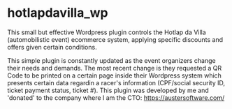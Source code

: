 # hotlapdavilla_wp
This small but effective Wordpress plugin controls the Hotlap da Villa (automobilistic event) ecommerce system, applying specific discounts and offers given certain conditions.

This simple plugin is constantly updated as the event organizers change their needs and demands. The most recent change is they requested a QR Code to be printed on a certain page inside their Wordpress system which presents certain data regardin a racer's information (CPF/social security ID, ticket payment status, ticket #).
This plugin was developed by me and 'donated' to the company where I am the CTO: https://austersoftware.com/
